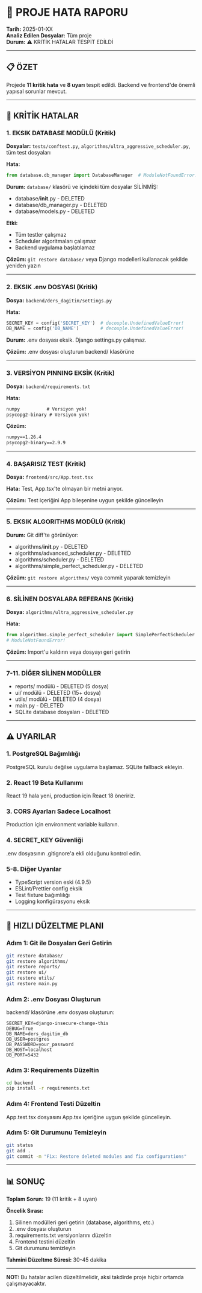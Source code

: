 # 🚨 PROJE HATA RAPORU

**Tarih:** 2025-01-XX  
**Analiz Edilen Dosyalar:** Tüm proje  
**Durum:** ⚠️ KRİTİK HATALAR TESPİT EDİLDİ

---

## 📋 ÖZET

Projede **11 kritik hata** ve **8 uyarı** tespit edildi. Backend ve frontend'de önemli yapısal sorunlar mevcut.

---

## 🔴 KRİTİK HATALAR

### 1. EKSIK DATABASE MODÜLÜ (Kritik)

**Dosyalar:** `tests/conftest.py`, `algorithms/ultra_aggressive_scheduler.py`, tüm test dosyaları

**Hata:**
```python
from database.db_manager import DatabaseManager  # ModuleNotFoundError!
```

**Durum:** `database/` klasörü ve içindeki tüm dosyalar SİLİNMİŞ:
- database/__init__.py - DELETED
- database/db_manager.py - DELETED  
- database/models.py - DELETED

**Etki:**
- Tüm testler çalışmaz
- Scheduler algoritmaları çalışmaz
- Backend uygulama başlatılamaz

**Çözüm:** `git restore database/` veya Django modelleri kullanacak şekilde yeniden yazın

---

### 2. EKSIK .env DOSYASI (Kritik)

**Dosya:** `backend/ders_dagitim/settings.py`

**Hata:**
```python
SECRET_KEY = config('SECRET_KEY')  # decouple.UndefinedValueError!
DB_NAME = config('DB_NAME')        # decouple.UndefinedValueError!
```

**Durum:** .env dosyası eksik. Django settings.py çalışmaz.

**Çözüm:** .env dosyası oluşturun backend/ klasörüne

---

### 3. VERSİYON PINNING EKSİK (Kritik)

**Dosya:** `backend/requirements.txt`

**Hata:**
```txt
numpy          # Versiyon yok!
psycopg2-binary # Versiyon yok!
```

**Çözüm:**
```txt
numpy==1.26.4
psycopg2-binary==2.9.9
```

---

### 4. BAŞARISIZ TEST (Kritik)

**Dosya:** `frontend/src/App.test.tsx`

**Hata:** Test, App.tsx'te olmayan bir metni arıyor.

**Çözüm:** Test içeriğini App bileşenine uygun şekilde güncelleyin

---

### 5. EKSIK ALGORITHMS MODÜLÜ (Kritik)

**Durum:** Git diff'te görünüyor:
- algorithms/__init__.py - DELETED
- algorithms/advanced_scheduler.py - DELETED
- algorithms/scheduler.py - DELETED
- algorithms/simple_perfect_scheduler.py - DELETED

**Çözüm:** `git restore algorithms/` veya commit yaparak temizleyin

---

### 6. SİLİNEN DOSYALARA REFERANS (Kritik)

**Dosya:** `algorithms/ultra_aggressive_scheduler.py`

**Hata:**
```python
from algorithms.simple_perfect_scheduler import SimplePerfectScheduler
# ModuleNotFoundError!
```

**Çözüm:** Import'u kaldırın veya dosyayı geri getirin

---

### 7-11. DİĞER SİLİNEN MODÜLLER

- reports/ modülü - DELETED (5 dosya)
- ui/ modülü - DELETED (15+ dosya)  
- utils/ modülü - DELETED (4 dosya)
- main.py - DELETED
- SQLite database dosyaları - DELETED

---

## ⚠️ UYARILAR

### 1. PostgreSQL Bağımlılığı

PostgreSQL kurulu değilse uygulama başlamaz. SQLite fallback ekleyin.

### 2. React 19 Beta Kullanımı

React 19 hala yeni, production için React 18 öneririz.

### 3. CORS Ayarları Sadece Localhost

Production için environment variable kullanın.

### 4. SECRET_KEY Güvenliği

.env dosyasının .gitignore'a ekli olduğunu kontrol edin.

### 5-8. Diğer Uyarılar

- TypeScript version eski (4.9.5)
- ESLint/Prettier config eksik
- Test fixture bağımlılığı
- Logging konfigürasyonu eksik

---

## 🔧 HIZLI DÜZELTME PLANI

### Adım 1: Git ile Dosyaları Geri Getirin
```bash
git restore database/
git restore algorithms/
git restore reports/
git restore ui/
git restore utils/
git restore main.py
```

### Adım 2: .env Dosyası Oluşturun
backend/ klasörüne .env dosyası oluşturun:
```env
SECRET_KEY=django-insecure-change-this
DEBUG=True
DB_NAME=ders_dagitim_db
DB_USER=postgres
DB_PASSWORD=your_password
DB_HOST=localhost
DB_PORT=5432
```

### Adım 3: Requirements Düzeltin
```bash
cd backend
pip install -r requirements.txt
```

### Adım 4: Frontend Testi Düzeltin
App.test.tsx dosyasını App.tsx içeriğine uygun şekilde güncelleyin.

### Adım 5: Git Durumunu Temizleyin
```bash
git status
git add .
git commit -m "Fix: Restore deleted modules and fix configurations"
```

---

## 📊 SONUÇ

**Toplam Sorun:** 19 (11 kritik + 8 uyarı)

**Öncelik Sırası:**
1. Silinen modülleri geri getirin (database, algorithms, etc.)
2. .env dosyası oluşturun
3. requirements.txt versiyonlarını düzeltin
4. Frontend testini düzeltin
5. Git durumunu temizleyin

**Tahmini Düzeltme Süresi:** 30-45 dakika

---

**NOT:** Bu hatalar acilen düzeltilmelidir, aksi takdirde proje hiçbir ortamda çalışmayacaktır.
